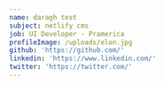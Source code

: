 ```yaml
---
name: daragh test
subject: netlify cms
job: UI Developer - Pramerica
profileImage: /uploads/elon.jpg
github: 'https://github.com/'
linkedin: 'https://www.linkedin.com/'
twitter: 'https://twitter.com/'
---
```



